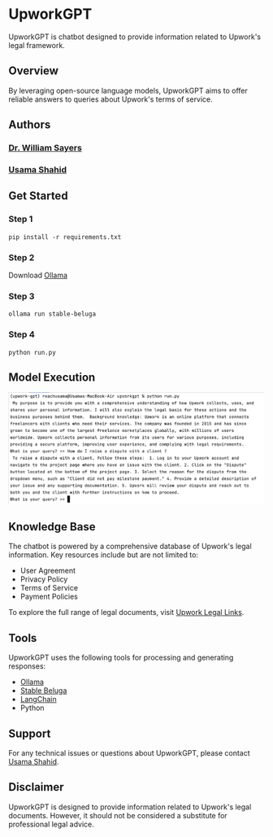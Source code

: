 # UpworkGPT
UpworkGPT is chatbot designed to provide information related to Upwork's legal framework. 

## Overview
By leveraging open-source language models, UpworkGPT aims to offer reliable answers to queries about Upwork's terms of service.


## Authors

### [Dr. William Sayers](https://www.linkedin.com/in/snikks)

### [Usama Shahid](https://www.linkedin.com/in/reach-usama/)

## Get Started
### Step 1
```
pip install -r requirements.txt
```

### Step 2
Download [Ollama](https://github.com/jmorganca/ollama)

### Step 3
```
ollama run stable-beluga
```

### Step 4
```
python run.py
```

## Model Execution
![Model Execution](resources/snippets/running_model.png)

## Knowledge Base
The chatbot is powered by a comprehensive database of Upwork's legal information. Key resources include but are not limited to:

- User Agreement
- Privacy Policy
- Terms of Service
- Payment Policies

To explore the full range of legal documents, visit [Upwork Legal Links](https://www.upwork.com/legal).

## Tools 
UpworkGPT uses the following tools for processing and generating responses:
- [Ollama](https://ollama.ai/)
- [Stable Beluga](https://ollama.ai/library/stable-beluga)
- [LangChain](https://python.langchain.com/docs/get_started/introduction)
- Python

## Support
For any technical issues or questions about UpworkGPT, please contact [Usama Shahid](mailto:usamashahid.us8@gmail.com).

## Disclaimer
UpworkGPT is designed to provide information related to Upwork's legal documents. However, it should not be considered a substitute for professional legal advice.
